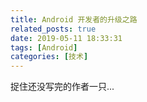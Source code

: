 ```yaml
---
title: Android 开发者的升级之路
related_posts: true
date: 2019-05-11 18:33:31
tags: [Android]
categories: [技术]
---
```


捉住还没写完的作者一只...